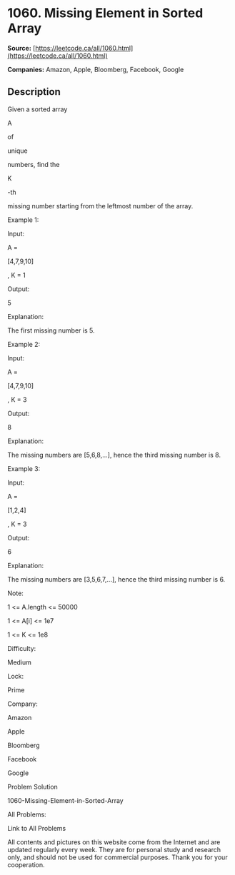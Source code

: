 # 1060. Missing Element in Sorted Array

**Source:** [https://leetcode.ca/all/1060.html](https://leetcode.ca/all/1060.html)

**Companies:** Amazon, Apple, Bloomberg, Facebook, Google

## Description

Given a sorted array

A

of

unique

numbers, find the

K

-th

missing number starting from the leftmost number of the array.

Example 1:

Input:

A =

[4,7,9,10]

, K = 1

Output:

5

Explanation:

The first missing number is 5.

Example 2:

Input:

A =

[4,7,9,10]

, K = 3

Output:

8

Explanation:

The missing numbers are [5,6,8,...], hence the third missing number is 8.

Example 3:

Input:

A =

[1,2,4]

, K = 3

Output:

6

Explanation:

The missing numbers are [3,5,6,7,...], hence the third missing number is 6.

Note:

1 <= A.length <= 50000

1 <= A[i] <= 1e7

1 <= K <= 1e8

Difficulty:

Medium

Lock:

Prime

Company:

Amazon

Apple

Bloomberg

Facebook

Google

Problem Solution

1060-Missing-Element-in-Sorted-Array

All Problems:

Link to All Problems

All contents and pictures on this website come from the Internet and are updated regularly every week. They are for personal study and research only, and should not be used for commercial purposes. Thank you for your cooperation.

